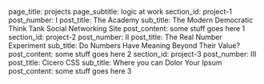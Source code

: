 page_title: projects
page_subtitle: logic at work
section_id: project-1
post_number: I
post_title: The Academy
sub_title: The Modern Democratic Think Tank Social Networking Site
post_content: some stuff goes here 1
section_id: project-2
post_number: II
post_title: The Real Number Experiment
sub_title: Do Numbers Have Meaning Beyond Their Value?
post_content: some stuff goes here 2
section_id: project-3
post_number: III
post_title: Cicero CSS
sub_title: Where you can Dolor Your Ipsum
post_content: some stuff goes here 3
